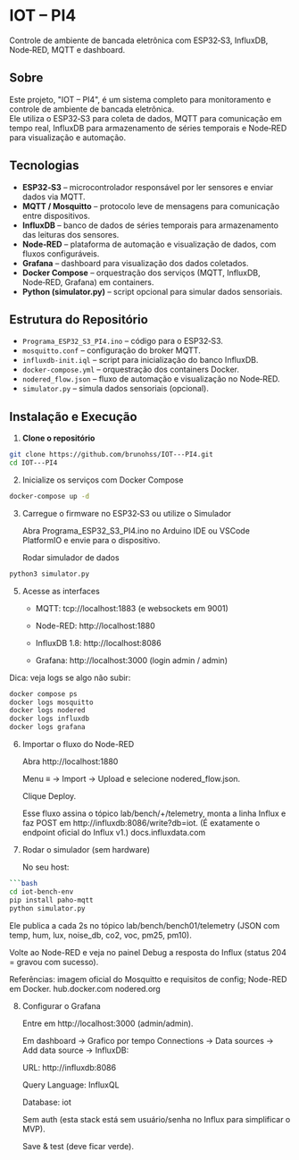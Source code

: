 # IOT – PI4

Controle de ambiente de bancada eletrônica com ESP32‑S3, InfluxDB, Node‑RED, MQTT e dashboard.

## Sobre
Este projeto, "IOT – PI4", é um sistema completo para monitoramento e controle de ambiente de bancada eletrônica.  
Ele utiliza o ESP32‑S3 para coleta de dados, MQTT para comunicação em tempo real, InfluxDB para armazenamento de séries temporais e Node‑RED para visualização e automação.

## Tecnologias
- **ESP32‑S3** – microcontrolador responsável por ler sensores e enviar dados via MQTT.
- **MQTT / Mosquitto** – protocolo leve de mensagens para comunicação entre dispositivos.
- **InfluxDB** – banco de dados de séries temporais para armazenamento das leituras dos sensores.
- **Node‑RED** – plataforma de automação e visualização de dados, com fluxos configuráveis.
- **Grafana** – dashboard para visualização dos dados coletados.
- **Docker Compose** – orquestração dos serviços (MQTT, InfluxDB, Node‑RED, Grafana) em containers.
- **Python (simulator.py)** – script opcional para simular dados sensoriais.

## Estrutura do Repositório
- `Programa_ESP32_S3_PI4.ino` – código para o ESP32‑S3.
- `mosquitto.conf` – configuração do broker MQTT.
- `influxdb-init.iql` – script para inicialização do banco InfluxDB.
- `docker-compose.yml` – orquestração dos containers Docker.
- `nodered_flow.json` – fluxo de automação e visualização no Node‑RED.
- `simulator.py` – simula dados sensoriais (opcional).

## Instalação e Execução

1. **Clone o repositório**
```bash
git clone https://github.com/brunohss/IOT---PI4.git
cd IOT---PI4
```
2. Inicialize os serviços com Docker Compose
```bash
docker-compose up -d
```
3. Carregue o firmware no ESP32‑S3 ou utilize o Simulador

    Abra Programa_ESP32_S3_PI4.ino no Arduino IDE ou VSCode PlatformIO e envie para o dispositivo.

    Rodar simulador de dados
```bash
python3 simulator.py
```

5. Acesse as interfaces
  
    - MQTT: tcp://localhost:1883 (e websockets em 9001)

    - Node-RED: http://localhost:1880

    - InfluxDB 1.8: http://localhost:8086

    - Grafana: http://localhost:3000    (login admin / admin)
 

Dica: veja logs se algo não subir:

```bash
docker compose ps
docker logs mosquitto
docker logs nodered
docker logs influxdb
docker logs grafana
```

6. Importar o fluxo do Node-RED

    Abra http://localhost:1880

   Menu ≡ → Import → Upload e selecione nodered_flow.json.

    Clique Deploy.

    Esse fluxo assina o tópico lab/bench/+/telemetry, monta a linha Influx e faz POST em http://influxdb:8086/write?db=iot. (É exatamente o endpoint oficial do Influx v1.) 
    docs.influxdata.com

7. Rodar o simulador (sem hardware)

    No seu host:
```bash
```bash
cd iot-bench-env
pip install paho-mqtt
python simulator.py
```

   Ele publica a cada 2s no tópico lab/bench/bench01/telemetry (JSON com temp, hum, lux, noise_db, co2, voc, pm25, pm10).
   
   Volte ao Node-RED e veja no painel Debug a resposta do Influx (status 204 = gravou com sucesso). 
   
   Referências: imagem oficial do Mosquitto e requisitos de config; Node-RED em Docker. 
   hub.docker.com
   nodered.org

8. Configurar o Grafana

    Entre em http://localhost:3000
     (admin/admin).
    
    Em dashboard → Grafico por tempo
    Connections → Data sources → Add data source → InfluxDB:
    
    URL: http://influxdb:8086
    
    Query Language: InfluxQL
    
    Database: iot
    
    Sem auth (esta stack está sem usuário/senha no Influx para simplificar o MVP).
    
    Save & test (deve ficar verde).
